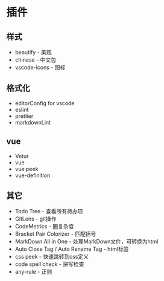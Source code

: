 # 插件

## 样式

* beautify - 美观
* chinese - 中文包
* vscode-icons - 图标

## 格式化

* editorConfig for vscode
* eslint
* prettier
* markdownLint

## vue

* Vetur
* vue
* vue peek
* vue-definition

## 其它

* Todo Tree - 查看所有待办项
* GitLens - git操作
* CodeMetrics - 圈复杂度
* Bracket Pair Colorizer - 匹配括号
* MarkDown All in One - 处理MarkDown文件，可转换为html
* Auto Close Tag / Auto Rename Tag - html标签
* css peek - 快速跳转到css定义
* code spell check - 拼写检查
* any-rule - 正则
